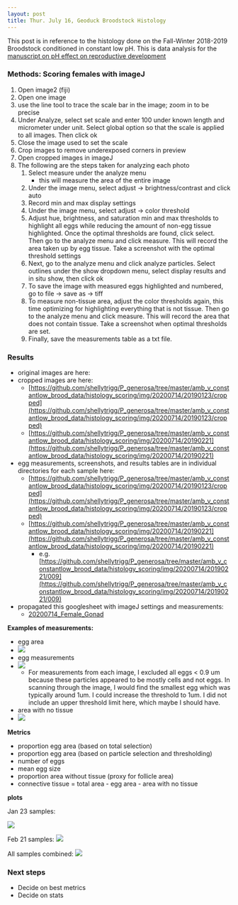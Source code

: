 ```yaml
---
layout: post
title: Thur. July 16, Geoduck Broodstock Histology
---
```



This post is in reference to the histology done on the Fall-Winter 2018-2019 Broodstock conditioned in constant low pH. This is data analysis for the [manuscript on pH effect on reproductive development](https://docs.google.com/document/d/1YRoMQprj-cUQzBWzJ9lwSXrLbU3UYlutvDPb2QNlcMQ/edit)


### Methods:  Scoring females with imageJ
1. Open image2 (fiji) 
2. Open one image
3. use the line tool to trace the scale bar in the image; zoom in to be precise
4. Under Analyze, select set scale and enter 100 under known length and micrometer under unit. Select global option so that the scale is applied to all images. Then click ok
5. Close the image used to set the scale
6. Crop images to remove underexposed corners in preview 
7. Open cropped images in imageJ
8. The following are the steps taken for analyzing each photo
	1. Select measure under the analyze menu
		- this will measure the area of the entire image
	2. Under the image menu, select adjust -> brightness/contrast and click auto
	3. Record min and max display settings
	4. Under the image menu, select adjust -> color threshold
	5. Adjust hue, brightness, and saturation min and max thresholds to highlight all eggs while reducing the amount of non-egg tissue highlighted. Once the optimal thresholds are found, click select. Then go to the analyze menu and click measure. This will record the area taken up by egg tissue. Take a screenshot with the optimal threshold settings
	6. Next, go to the analyze menu and click analyze particles. Select outlines under the show dropdown menu, select display results and in situ show, then click ok
	7. To save the image with measured eggs highlighted and numbered, go to file -> save as -> tiff
	8. To measure non-tissue area, adjust the color thresholds again, this time optimizing for highlighting everything that is not tissue.  Then go to the analyze menu and click measure. This will record the area that does not contain tissue. Take a screenshot when optimal thresholds are set. 
	9. Finally, save the measurements table as a txt file.

	
### Results
- original images are here:  
- cropped images are here:
	- [https://github.com/shellytrigg/P_generosa/tree/master/amb_v_constantlow_brood_data/histology_scoring/img/20200714/20190123/cropped](https://github.com/shellytrigg/P_generosa/tree/master/amb_v_constantlow_brood_data/histology_scoring/img/20200714/20190123/cropped)
	- [https://github.com/shellytrigg/P_generosa/tree/master/amb_v_constantlow_brood_data/histology_scoring/img/20200714/20190221](https://github.com/shellytrigg/P_generosa/tree/master/amb_v_constantlow_brood_data/histology_scoring/img/20200714/20190221)
- egg measurements, screenshots, and results tables are in individual directories for each sample here: 
	- [https://github.com/shellytrigg/P_generosa/tree/master/amb_v_constantlow_brood_data/histology_scoring/img/20200714/20190123/cropped](https://github.com/shellytrigg/P_generosa/tree/master/amb_v_constantlow_brood_data/histology_scoring/img/20200714/20190123/cropped)
	- [https://github.com/shellytrigg/P_generosa/tree/master/amb_v_constantlow_brood_data/histology_scoring/img/20200714/20190221](https://github.com/shellytrigg/P_generosa/tree/master/amb_v_constantlow_brood_data/histology_scoring/img/20200714/20190221)
		- e.g. [https://github.com/shellytrigg/P_generosa/tree/master/amb_v_constantlow_brood_data/histology_scoring/img/20200714/20190221/009](https://github.com/shellytrigg/P_generosa/tree/master/amb_v_constantlow_brood_data/histology_scoring/img/20200714/20190221/009)
- propagated this googlesheet with imageJ settings and measurements:
	- [20200714_Female_Gonad](https://docs.google.com/spreadsheets/d/1ogzUYFUEwb5uw2ZFZ3RYhXO7vPquhgDalCuOAav2VAM/edit?usp=sharing)

**Examples of measurements:**

- egg area
- [![](https://raw.githubusercontent.com/shellytrigg/P_generosa/master/amb_v_constantlow_brood_data/histology_scoring/img/20200714/20190221/009/Screen%20Shot%202020-07-14%20at%203.22.27%20PM.png)](https://raw.githubusercontent.com/shellytrigg/P_generosa/master/amb_v_constantlow_brood_data/histology_scoring/img/20200714/20190221/009/Screen%20Shot%202020-07-14%20at%203.22.27%20PM.png)
- egg measurements
- [![](https://raw.githubusercontent.com/shellytrigg/P_generosa/master/amb_v_constantlow_brood_data/histology_scoring/img/20200714/20190221/009/20190221-009-10x_eggs_example.jpg)](https://raw.githubusercontent.com/shellytrigg/P_generosa/master/amb_v_constantlow_brood_data/histology_scoring/img/20200714/20190221/009/20190221-009-10x_eggs_example.jpg)
	- For measurements from each image, I excluded all eggs < 0.9 um because these particles appeared to be mostly cells and not eggs. In scanning through the image, I would find the smallest egg which was typically around 1um. I could increase the threshold to 1um. I did not include an upper threshold limit here, which maybe I should have. 
- area with no tissue
- [![](https://raw.githubusercontent.com/shellytrigg/P_generosa/master/amb_v_constantlow_brood_data/histology_scoring/img/20200714/20190221/009/Screen%20Shot%202020-07-14%20at%203.21.12%20PM.png)](https://raw.githubusercontent.com/shellytrigg/P_generosa/master/amb_v_constantlow_brood_data/histology_scoring/img/20200714/20190221/009/Screen%20Shot%202020-07-14%20at%203.21.12%20PM.png)

**Metrics**

- proportion egg area (based on total selection)
- proportion egg area (based on particle selection and thresholding)
- number of eggs
- mean egg size
- proportion area without tissue (proxy for follicle area)
- connective tissue = total area - egg area - area with no tissue

**plots**

Jan 23 samples:

[![](https://raw.githubusercontent.com/shellytrigg/P_generosa/master/amb_v_constantlow_brood_data/histology_scoring/20190123_boxplots.jpg)](https://raw.githubusercontent.com/shellytrigg/P_generosa/master/amb_v_constantlow_brood_data/histology_scoring/20190123_boxplots.jpg)

Feb 21 samples:
[![](https://raw.githubusercontent.com/shellytrigg/P_generosa/master/amb_v_constantlow_brood_data/histology_scoring/20190221_boxplots.jpg)](https://raw.githubusercontent.com/shellytrigg/P_generosa/master/amb_v_constantlow_brood_data/histology_scoring/20190221_boxplots.jpg)

All samples combined:
[![](https://raw.githubusercontent.com/shellytrigg/P_generosa/master/amb_v_constantlow_brood_data/histology_scoring/dates_combined_boxplots.jpg)](https://raw.githubusercontent.com/shellytrigg/P_generosa/master/amb_v_constantlow_brood_data/histology_scoring/dates_combined_boxplots.jpg)

### Next steps
- Decide on best metrics
- Decide on stats